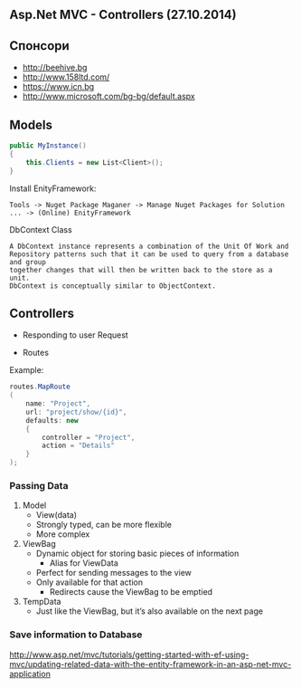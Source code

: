 ﻿## Asp.Net MVC - Controllers (27.10.2014)

## Спонсори
- http://beehive.bg
- http://www.158ltd.com/
- https://www.icn.bg
- http://www.microsoft.com/bg-bg/default.aspx

## Models

```csharp
public MyInstance()
{
	this.Clients = new List<Client>();
}
```

Install EnityFramework:
```
Tools -> Nuget Package Maganer -> Manage Nuget Packages for Solution ... -> (Online) EnityFramework
```

DbContext Class
```
A DbContext instance represents a combination of the Unit Of Work and 
Repository patterns such that it can be used to query from a database and group 
together changes that will then be written back to the store as a unit. 
DbContext is conceptually similar to ObjectContext.
```

## Controllers

- Responding to user Request

- Routes

Example:

```csharp
routes.MapRoute
(
	name: "Project",
	url: "project/show/{id}",
	defaults: new
	{
		controller = "Project",
		action = "Details"
	}
);
```

### Passing Data

1. Model
	- View(data)
	- Strongly typed, can be more flexible
	- More complex
2. ViewBag
	- Dynamic object for storing basic pieces of information
		- Alias for ViewData
	- Perfect for sending messages to the view
	- Only available for that action
		- Redirects cause the ViewBag to be emptied
3. TempData
	- Just like the ViewBag, but it’s also available on the next page

### Save information to Database

http://www.asp.net/mvc/tutorials/getting-started-with-ef-using-mvc/updating-related-data-with-the-entity-framework-in-an-asp-net-mvc-application
